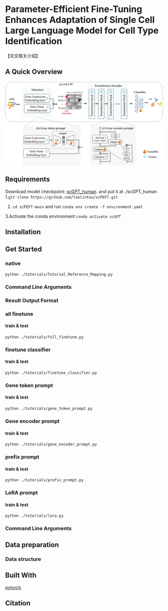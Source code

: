 # Parameter-Efficient Fine-Tuning Enhances Adaptation of Single Cell Large Language Model for Cell Type Identification
【论文相关介绍】
## A Quick Overview
![overview](IMG/overview.png)

## Requirements
Download model checkpoint: [scGPT_human](https://drive.google.com/drive/folders/1oWh_-ZRdhtoGQ2Fw24HP41FgLoomVo-y). and put it at ./scGPT_human
  1.``` git clone https://github.com/laolintou/scPEFT.git ```
  
  2. ```cd scPEFT-main``` and run ```conda env create -f environment.yaml```
     
  3.Activate the conda environment ```conda activate scGPT```
## Installation
## Get Started
### native 
```
python ./tutorials/Tutorial_Reference_Mapping.py
```
### Command Line Arguments

### Result Output Format
### all finetune
#### train & test
```
python ./tutorials/full_finetune.py
```
### finetune classifier
#### train & test
```
python ./tutorials/finetune_classifier.py
```
### Gene token prompt
#### train & test
```
python ./tutorials/gene_token_prompt.py
```
### Gene encoder prompt
#### train & test
```
python ./tutorials/gene_encoder_prompt.py
```
### prefix prompt
#### train & test
```
python ./tutorials/prefix_prompt.py
```
### LoRA prompt
#### train & test
```
python ./tutorials/lora.py
```
### Command Line Arguments
## Data preparation
### Data structure

## Built With
[pytorch](https://pytorch.org/)
## Citation
